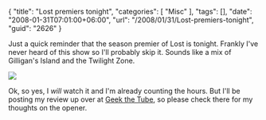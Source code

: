 {
	"title": "Lost premiers tonight",
	"categories": [
		"Misc"
	],
	"tags": [],
	"date": "2008-01-31T07:01:00+06:00",
	"url": "/2008/01/31/Lost-premiers-tonight",
	"guid": "2626"
}

Just a quick reminder that the season premier of Lost is tonight. Frankly I've never heard of this show so I'll probably skip it. Sounds like a mix of Gilligan's Island and the Twilight Zone. 

<img src="https://static.raymondcamden.com/images//gil_island.jpg">

Ok, so yes, I <i>will</i> watch it and I'm already counting the hours. But I'll be posting my review up over at <a href="http://www.geekthetube.com">Geek the Tube</a>, so please check there for my thoughts on the opener.